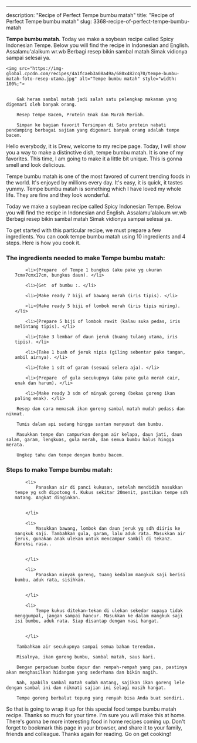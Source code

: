 ---
description: "Recipe of Perfect Tempe bumbu matah"
title: "Recipe of Perfect Tempe bumbu matah"
slug: 3368-recipe-of-perfect-tempe-bumbu-matah

<p>
	<strong>Tempe bumbu matah</strong>. 
	Today we make a soybean recipe called Spicy Indonesian Tempe. Below you will find the recipe in Indonesian and English. Assalamu&#39;alaikum wr.wb Berbagi resep bikin sambal matah Simak vidionya sampai selesai ya.
</p>
<p>
	
	<img src="https://img-global.cpcdn.com/recipes/4a1fcaeb3a08a49a/680x482cq70/tempe-bumbu-matah-foto-resep-utama.jpg" alt="Tempe bumbu matah" style="width: 100%;">
	
	
		Gak heran sambal matah jadi salah satu pelengkap makanan yang digemari oleh banyak orang.
	
		Resep Tempe Bacem, Protein Enak dan Murah Meriah.
	
		Simpan ke bagian favorit Tersimpan di Satu protein nabati pendamping berbagai sajian yang digemari banyak orang adalah tempe bacem.
	
</p>
<p>
	Hello everybody, it is Drew, welcome to my recipe page. Today, I will show you a way to make a distinctive dish, tempe bumbu matah. It is one of my favorites. This time, I am going to make it a little bit unique. This is gonna smell and look delicious.
</p>
	
<p>
	Tempe bumbu matah is one of the most favored of current trending foods in the world. It's enjoyed by millions every day. It's easy, it is quick, it tastes yummy. Tempe bumbu matah is something which I have loved my whole life. They are fine and they look wonderful.
</p>
<p>
	Today we make a soybean recipe called Spicy Indonesian Tempe. Below you will find the recipe in Indonesian and English. Assalamu&#39;alaikum wr.wb Berbagi resep bikin sambal matah Simak vidionya sampai selesai ya.
</p>

<p>
To get started with this particular recipe, we must prepare a few ingredients. You can cook tempe bumbu matah using 10 ingredients and 4 steps. Here is how you cook it.
</p>

<h3>The ingredients needed to make Tempe bumbu matah:</h3>

<ol>
	
		<li>{Prepare  of Tempe 1 bungkus (aku pake yg ukuran 7cmx7cmx17cm, bungkus daun). </li>
	
		<li>{Get  of bumbu :. </li>
	
		<li>{Make ready 7 biji of bawang merah (iris tipis). </li>
	
		<li>{Make ready 5 biji of lombok merah (iris tipis miring). </li>
	
		<li>{Prepare 5 biji of lombok rawit (kalau suka pedas, iris melintang tipis). </li>
	
		<li>{Take 3 lembar of daun jeruk (buang tulang utama, iris tipis). </li>
	
		<li>{Take 1 buah of jeruk nipis (giling sebentar pake tangan, ambil airnya). </li>
	
		<li>{Take 1 sdt of garam (sesuai selera aja). </li>
	
		<li>{Prepare  of gula secukupnya (aku pake gula merah cair, enak dan harum). </li>
	
		<li>{Make ready 3 sdm of minyak goreng (bekas goreng ikan paling enak). </li>
	
</ol>
<p>
	
		Resep dan cara memasak ikan goreng sambal matah mudah pedass dan nikmat.
	
		Tumis dalam api sedang hingga santan menyusut dan bumbu.
	
		Masukkan tempe dan campurkan dengan air kelapa, daun jati, daun salam, garam, lengkuas, gula merah, dan semua bumbu halus hingga merata.
	
		Ungkep tahu dan tempe dengan bumbu bacem.
	
</p>

<h3>Steps to make Tempe bumbu matah:</h3>

<ol>
	
		<li>
			Panaskan air di panci kukusan, setelah mendidih masukkan tempe yg sdh dipotong 4. Kukus sekitar 20menit, pastikan tempe sdh matang. Angkat dinginkan.
			
			
		</li>
	
		<li>
			Masukkan bawang, lombok dan daun jeruk yg sdh diiris ke mangkuk saji. Tambahkan gula, garam, lalu aduk rata. Masukkan air jeruk, gunakan anak ulekan untuk mencampur sambil di tekan2. Koreksi rasa..
			
			
		</li>
	
		<li>
			Panaskan minyak goreng, tuang kedalam mangkuk saji berisi bumbu, aduk rata, sisihkan.
			
			
		</li>
	
		<li>
			Tempe kukus ditekan-tekan di ulekan sekedar supaya tidak menggumpal, jangan sampai hancur. Masukkan ke dalam mangkuk saji isi bumbu, aduk rata. Siap disantap dengan nasi hangat.
			
			
		</li>
	
</ol>

<p>
	
		Tambahkan air secukupnya sampai semua bahan terendam.
	
		Misalnya, ikan goreng bumbu, sambal matah, saus kari.
	
		Dengan perpaduan bumbu dapur dan rempah-rempah yang pas, pastinya akan menghasilkan hidangan yang sederhana dan bikin nagih.
	
		Nah, apabila sambal matah sudah matang, sajikan ikan goreng lele dengan sambal ini dan nikmati sajian ini selagi masih hangat.
	
		Tempe goreng berbalut tepung yang renyah bisa Anda buat sendiri.
	
</p>

<p>
	So that is going to wrap it up for this special food tempe bumbu matah recipe. Thanks so much for your time. I'm sure you will make this at home. There's gonna be more interesting food in home recipes coming up. Don't forget to bookmark this page in your browser, and share it to your family, friends and colleague. Thanks again for reading. Go on get cooking!
</p>
